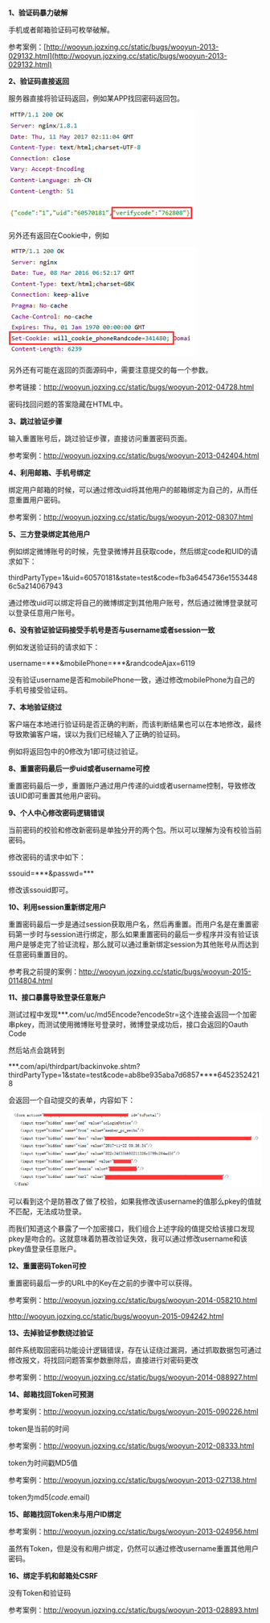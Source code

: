 **1、验证码暴力破解**

手机或者邮箱验证码可枚举破解。

参考案例：[http://wooyun.jozxing.cc/static/bugs/wooyun-2013-029132.html](http://wooyun.jozxing.cc/static/bugs/wooyun-2013-029132.html)



**2、验证码直接返回**

服务器直接将验证码返回，例如某APP找回密码返回包。

![](/assets/1.png)

另外还有返回在Cookie中，例如

![](/assets/2.png)

另外还有可能在返回的页面源码中，需要注意提交的每一个参数。

参考链接：http://wooyun.jozxing.cc/static/bugs/wooyun-2012-04728.html

密码找回问题的答案隐藏在HTML中。

  
**3、跳过验证步骤**

输入重置账号后，跳过验证步骤，直接访问重置密码页面。

参考案例：http://wooyun.jozxing.cc/static/bugs/wooyun-2013-042404.html



**4、利用邮箱、手机号绑定**

绑定用户邮箱的时候，可以通过修改uid将其他用户的邮箱绑定为自己的，从而任意重置用户密码。

参考案例：http://wooyun.jozxing.cc/static/bugs/wooyun-2012-08307.html

  
**5、三方登录绑定其他用户**

例如绑定微博账号的时候，先登录微博并且获取code，然后绑定code和UID的请求如下：

thirdPartyType=1&uid=60570181&state=test&code=fb3a6454736e15534486c5a214067943

通过修改uid可以绑定将自己的微博绑定到其他用户账号，然后通过微博登录就可以登录任意用户账号。



**6、没有验证验证码接受手机号是否与username或者session一致**

例如发送验证码的请求如下：

username=\*\*\*&mobilePhone=\*\*\*&randcodeAjax=6119

没有验证username是否和mobilePhone一致，通过修改mobilePhone为自己的手机号接受验证码。



**7、本地验证绕过**

客户端在本地进行验证码是否正确的判断，而该判断结果也可以在本地修改，最终导致欺骗客户端，误以为我们已经输入了正确的验证码。

例如将返回包中的0修改为1即可绕过验证。



**8、重置密码最后一步uid或者username可控**

重置密码最后一步，重置账户通过用户传递的uid或者username控制，导致修改该UID即可重置其他用户密码。



**9、个人中心修改密码逻辑错误**

当前密码的校验和修改新密码是单独分开的两个包。所以可以理解为没有校验当前密码。

修改密码的请求中如下：

ssouid=\*\*\*&passwd=\*\*\*

修改该ssouid即可。



**10、利用session重新绑定用户**

重置密码最后一步是通过session获取用户名，然后再重置。而用户名是在重置密码第一步时与session进行绑定，那么如果重置密码的最后一步程序并没有验证该用户是够走完了验证流程，那么就可以通过重新绑定session为其他账号从而达到任意密码重置目的。

参考我之前提的案例：http://wooyun.jozxing.cc/static/bugs/wooyun-2015-0114804.html



**11、接口暴露导致登录任意账户**

测试过程中发现\*\*\*.com/uc/md5Encode?encodeStr=这个连接会返回一个加密串pkey，而测试使用微博账号登录时，微博登录成功后，接口会返回的Oauth Code

然后站点会跳转到

\*\*\*.com/api/thirdpart/backinvoke.shtm?thirdPartyType=1&state=test&code=ab8be935aba7d6857\*\*\*\*64523524218

会返回一个自动提交的表单，内容如下：

![](/assets/3.png)

可以看到这个是防篡改了做了校验，如果我修改该username的值那么pkey的值就不匹配，无法成功登录。

而我们知道这个暴露了一个加密接口，我们组合上述字段的值提交给该接口发现pkey是吻合的。这就意味着防篡改验证失效，我可以通过修改username和该pkey值登录任意账户。



**12、重置密码Token可控**

重置密码最后一步的URL中的Key在之前的步骤中可以获得。

参考案例：http://wooyun.jozxing.cc/static/bugs/wooyun-2014-058210.html

http://wooyun.jozxing.cc/static/bugs/wooyun-2015-094242.html



**13、去掉验证参数绕过验证**

邮件系统取回密码功能设计逻辑错误，存在认证绕过漏洞，通过抓取数据包可通过修改报文，将找回问题答案参数删除后，直接进行对密码更改

参考案例：http://wooyun.jozxing.cc/static/bugs/wooyun-2014-088927.html



**14、邮箱找回Token可预测**

参考案例：http://wooyun.jozxing.cc/static/bugs/wooyun-2015-090226.html

token是当前的时间

参考案例：http://wooyun.jozxing.cc/static/bugs/wooyun-2012-08333.html

token为时间戳MD5值

参考案例：http://wooyun.jozxing.cc/static/bugs/wooyun-2013-027138.html

token为md5\($code.$email\)



**15、邮箱找回Token未与用户ID绑定**

参考案例：http://wooyun.jozxing.cc/static/bugs/wooyun-2013-024956.html

虽然有Token，但是没有和用户绑定，仍然可以通过修改username重置其他用户密码。



**16、绑定手机和邮箱处CSRF**

没有Token和验证码

参考案例：http://wooyun.jozxing.cc/static/bugs/wooyun-2013-028893.html

